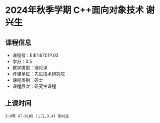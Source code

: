 # 2024年秋季学期 C++面向对象技术 谢兴生






## 课程信息

- 课程号：EIEN6701P.03
- 学分：0.5
- 教学类型：理论课
- 开课单位：先进技术研究院
- 课程类别：硕士
- 课程层次：研究生课程

## 上课时间

```
2~9周 GT-B105 :1(2,3,4) 谢兴生
```

